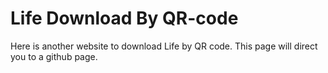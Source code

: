 # Life Download By QR-code
Here is another website to download Life by QR code. This page will direct you to a github page.

